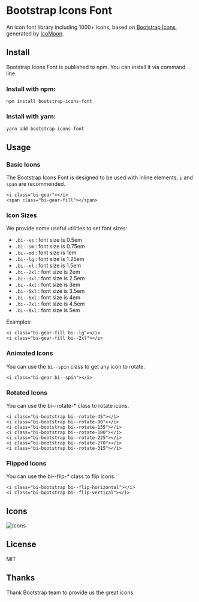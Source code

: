 # Bootstrap Icons Font

An icon font library including 1000+ icons, based on [Bootstrap Icons](https://icons.getbootstrap.com/), generated by [IcoMoon](https://icomoon.io/).

## Install

Bootstrap Icons Font is published to npm. You can install it via command line.

### Install with npm:

    npm install bootstrap-icons-font
    
### Install with yarn:

    yarn add bootstrap-icons-font
   
## Usage

### Basic Icons

The Bootstrap Icons Font is designed to be used with inline elements, `i` and `span` are recommended.

    <i class="bi-gear"></i>
    <span class="bi-gear-fill"></span>

### Icon Sizes
    
We provide some useful utilities to set font sizes:

- `.bi--xs` : font size is 0.5em
- `.bi--sm` : font size is 0.75em
- `.bi--md` : font size is 1em
- `.bi--lg` : font size is 1.25em
- `.bi--xl` : font size is 1.5em
- `.bi--2xl` : font size is 2em
- `.bi--3xl` : font size is 2.5em
- `.bi--4xl` : font size is 3em
- `.bi--5xl` : font size is 3.5em
- `.bi--6xl` : font size is 4em
- `.bi--7xl` : font size is 4.5em
- `.bi--8xl` : font size is 5em

Examples:

    <i class="bi-gear-fill bi--lg"></i>
    <i class="bi-gear-fill bi--2xl"></i>

### Animated Icons

You can use the `bi--spin` class to get any icon to rotate.

    <i class="bi-gear bi--spin"></i>
    
### Rotated Icons

You can use the bi--rotate-* class to rotate icons.

    <i class="bi-bootstrap bi--rotate-45"></i>
    <i class="bi-bootstrap bi--rotate-90"></i>
    <i class="bi-bootstrap bi--rotate-135"></i>
    <i class="bi-bootstrap bi--rotate-180"></i>
    <i class="bi-bootstrap bi--rotate-225"></i>
    <i class="bi-bootstrap bi--rotate-270"></i>
    <i class="bi-bootstrap bi--rotate-315"></i>
    
### Flipped Icons

You can use the bi--flip-* class to flip icons.

    <i class="bi-bootstrap bi--flip-horizontal"></i>
    <i class="bi-bootstrap bi--flip-vertical"></i>
    
## Icons

![Icons](https://user-images.githubusercontent.com/98681/85891337-be640680-b7a3-11ea-84a0-0a103fce118c.png)

## License

MIT

## Thanks

Thank Bootstrap team to provide us the great icons.
